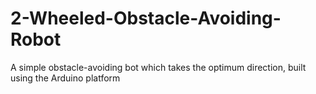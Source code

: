 # 2-Wheeled-Obstacle-Avoiding-Robot
A simple obstacle-avoiding bot which takes the optimum direction, built using the Arduino platform
